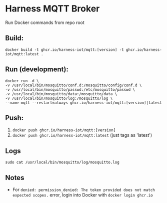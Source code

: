# Harness MQTT Broker

Run Docker commands from repo root

## Build:

`docker build -t ghcr.io/harness-iot/mqtt:[version] -t ghcr.io/harness-iot/mqtt:latest .`

## Run (development):

```
docker run -d \
-v /usr/local/bin/mosquitto/conf.d:/mosquitto/config/conf.d \
-v /usr/local/bin/mosquitto/passwd:/etc/mosquitto/passwd \
-v /usr/local/bin/mosquitto/data:/mosquitto/data \
-v /usr/local/bin/mosquitto/log:/mosquitto/log \
--name mqtt --restart=always ghcr.io/harness-iot/mqtt:[version]|latest
```

## Push:

1. `docker push ghcr.io/harness-iot/mqtt:[version]`
2. `docker push ghcr.io/harness-iot/mqtt:latest` (just tags as 'latest')

## Logs

`sudo cat /usr/local/bin/mosquitto/log/mosquitto.log`

## Notes

- For `denied: permission_denied: The token provided does not match expected scopes.` error, login into Docker with `docker login ghcr.io`
